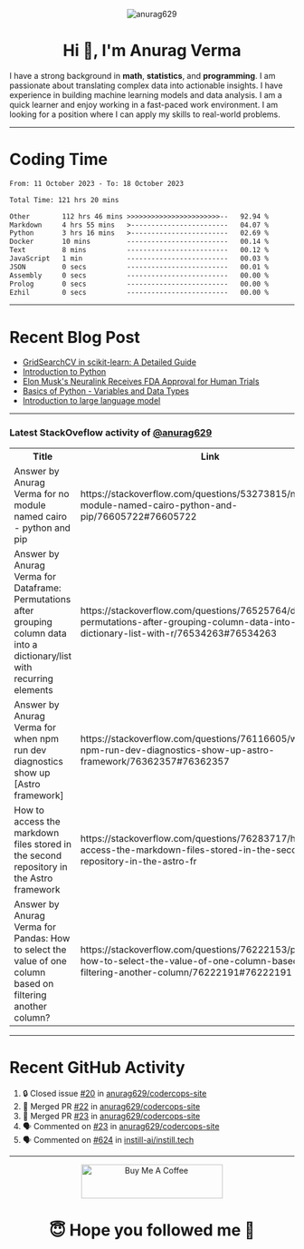

<p align="center"> <img src="https://komarev.com/ghpvc/?username=anurag629&label=Profile%20views&color=0e75b6&style=flat" alt="anurag629" /> </p>

<h1 align="center">Hi 👋, I'm Anurag Verma</h1>

I have a strong background in **math**, **statistics**, and **programming**. I am passionate about translating complex data into actionable insights. I have experience in building machine learning models and data analysis. I am a quick learner and enjoy working in a fast-paced work environment. I am looking for a position where I can apply my skills to real-world problems.

---

# Coding Time 
<!--START_SECTION:waka-->

```txt
From: 11 October 2023 - To: 18 October 2023

Total Time: 121 hrs 20 mins

Other        112 hrs 46 mins >>>>>>>>>>>>>>>>>>>>>>>--   92.94 %
Markdown     4 hrs 55 mins   >------------------------   04.07 %
Python       3 hrs 16 mins   >------------------------   02.69 %
Docker       10 mins         -------------------------   00.14 %
Text         8 mins          -------------------------   00.12 %
JavaScript   1 min           -------------------------   00.03 %
JSON         0 secs          -------------------------   00.01 %
Assembly     0 secs          -------------------------   00.00 %
Prolog       0 secs          -------------------------   00.00 %
Ezhil        0 secs          -------------------------   00.00 %
```

<!--END_SECTION:waka-->


---
# Recent Blog Post

<!-- BLOG-POST-LIST:START -->
- [GridSearchCV in scikit-learn: A Detailed Guide](https://codercops.tech/blog/gridsearchcv-in-scikit-learn-a-detailed-guide)
- [Introduction to Python](https://codercops.tech/blog/python-tutorial/introduction-to-python)
- [Elon Musk&#39;s Neuralink Receives FDA Approval for Human Trials](https://codercops.tech/blog/elon-musks-neuralink-receives-fda-approval-for-human-trials)
- [Basics of Python - Variables and Data Types](https://codercops.tech/blog/python-basics-of-python-variables-and-data-types)
- [Introduction to large language model](https://codercops.tech/blog/introduction-to-large-language-model)
<!-- BLOG-POST-LIST:END -->

---

### Latest StackOveflow activity of [@anurag629](https://github.com/anurag629)
<table>
  <tr><th>Title</th><th>Link</th></tr>
  <!-- STACKOVERFLOW:START --><tr><td>Answer by Anurag Verma for no module named cairo - python and pip</td><td>https://stackoverflow.com/questions/53273815/no-module-named-cairo-python-and-pip/76605722#76605722</td></tr><tr><td>Answer by Anurag Verma for Dataframe: Permutations after grouping column data into a dictionary/list with recurring elements</td><td>https://stackoverflow.com/questions/76525764/dataframe-permutations-after-grouping-column-data-into-a-dictionary-list-with-r/76534263#76534263</td></tr><tr><td>Answer by Anurag Verma for when npm run dev diagnostics show up [Astro framework]</td><td>https://stackoverflow.com/questions/76116605/when-npm-run-dev-diagnostics-show-up-astro-framework/76362357#76362357</td></tr><tr><td>How to access the markdown files stored in the second repository in the Astro framework</td><td>https://stackoverflow.com/questions/76283717/how-to-access-the-markdown-files-stored-in-the-second-repository-in-the-astro-fr</td></tr><tr><td>Answer by Anurag Verma for Pandas: How to select the value of one column based on filtering another column?</td><td>https://stackoverflow.com/questions/76222153/pandas-how-to-select-the-value-of-one-column-based-on-filtering-another-column/76222191#76222191</td></tr><!-- STACKOVERFLOW:END -->
</table>

---

# Recent GitHub Activity
<!--START_SECTION:activity-->
1. 🔒 Closed issue [#20](https://github.com/anurag629/codercops-site/issues/20) in [anurag629/codercops-site](https://github.com/anurag629/codercops-site)
2. 🎉 Merged PR [#22](https://github.com/anurag629/codercops-site/pull/22) in [anurag629/codercops-site](https://github.com/anurag629/codercops-site)
3. 🎉 Merged PR [#23](https://github.com/anurag629/codercops-site/pull/23) in [anurag629/codercops-site](https://github.com/anurag629/codercops-site)
4. 🗣 Commented on [#23](https://github.com/anurag629/codercops-site/pull/23#issuecomment-1769171545) in [anurag629/codercops-site](https://github.com/anurag629/codercops-site)
5. 🗣 Commented on [#624](https://github.com/instill-ai/instill.tech/pull/624#issuecomment-1766301859) in [instill-ai/instill.tech](https://github.com/instill-ai/instill.tech)
<!--END_SECTION:activity-->

---

<p align="center"> 
<a href="https://www.buymeacoffee.com/anurag629" target="_blank"><img src="https://cdn.buymeacoffee.com/buttons/default-orange.png" alt="Buy Me A Coffee" height="60" width="250"></a>
</p>


<h1 align="center"> 😇 Hope you followed me 🥰  </h1>
